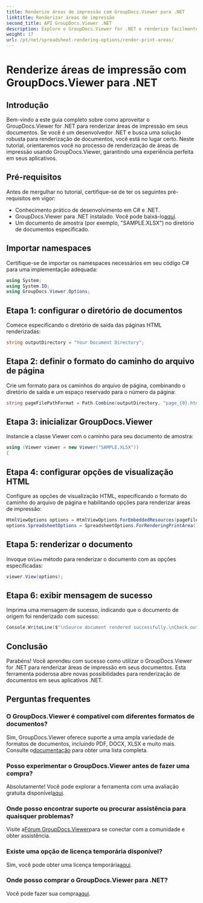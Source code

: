 ```yaml
---
title: Renderize áreas de impressão com GroupDocs.Viewer para .NET
linktitle: Renderizar áreas de impressão
second_title: API GroupDocs.Viewer .NET
description: Explore o GroupDocs.Viewer for .NET e renderize facilmente áreas de impressão em vários formatos de documentos. Experimente o teste gratuito agora! #GroupDocs.Viewer
weight: 17
url: /pt/net/spreadsheet-rendering-options/render-print-areas/
---
```


# Renderize áreas de impressão com GroupDocs.Viewer para .NET

## Introdução
Bem-vindo a este guia completo sobre como aproveitar o GroupDocs.Viewer for .NET para renderizar áreas de impressão em seus documentos. Se você é um desenvolvedor .NET e busca uma solução robusta para renderização de documentos, você está no lugar certo. Neste tutorial, orientaremos você no processo de renderização de áreas de impressão usando GroupDocs.Viewer, garantindo uma experiência perfeita em seus aplicativos.
## Pré-requisitos
Antes de mergulhar no tutorial, certifique-se de ter os seguintes pré-requisitos em vigor:
- Conhecimento prático de desenvolvimento em C# e .NET.
-  GroupDocs.Viewer para .NET instalado. Você pode baixá-lo[aqui](https://releases.groupdocs.com/viewer/net/).
- Um documento de amostra (por exemplo, "SAMPLE.XLSX") no diretório de documentos especificado.
## Importar namespaces
Certifique-se de importar os namespaces necessários em seu código C# para uma implementação adequada:
```csharp
using System;
using System.IO;
using GroupDocs.Viewer.Options;
```
## Etapa 1: configurar o diretório de documentos
Comece especificando o diretório de saída das páginas HTML renderizadas:
```csharp
string outputDirectory = "Your Document Directory";
```
## Etapa 2: definir o formato do caminho do arquivo de página
Crie um formato para os caminhos do arquivo de página, combinando o diretório de saída e um espaço reservado para o número da página:
```csharp
string pageFilePathFormat = Path.Combine(outputDirectory, "page_{0}.html");
```
## Etapa 3: inicializar GroupDocs.Viewer
Instancie a classe Viewer com o caminho para seu documento de amostra:
```csharp
using (Viewer viewer = new Viewer("SAMPLE.XLSX"))
{
```
## Etapa 4: configurar opções de visualização HTML
Configure as opções de visualização HTML, especificando o formato do caminho do arquivo de página e habilitando opções para renderizar áreas de impressão:
```csharp
HtmlViewOptions options = HtmlViewOptions.ForEmbeddedResources(pageFilePathFormat);
options.SpreadsheetOptions = SpreadsheetOptions.ForRenderingPrintArea();
```
## Etapa 5: renderizar o documento
 Invoque o`View` método para renderizar o documento com as opções especificadas:
```csharp
viewer.View(options);
```
## Etapa 6: exibir mensagem de sucesso
Imprima uma mensagem de sucesso, indicando que o documento de origem foi renderizado com sucesso:
```csharp
Console.WriteLine($"\nSource document rendered successfully.\nCheck output in {outputDirectory}.");
```
## Conclusão
Parabéns! Você aprendeu com sucesso como utilizar o GroupDocs.Viewer for .NET para renderizar áreas de impressão em seus documentos. Esta ferramenta poderosa abre novas possibilidades para renderização de documentos em seus aplicativos .NET.
## Perguntas frequentes
### O GroupDocs.Viewer é compatível com diferentes formatos de documentos?
 Sim, GroupDocs.Viewer oferece suporte a uma ampla variedade de formatos de documentos, incluindo PDF, DOCX, XLSX e muito mais. Consulte o[documentação](https://tutorials.groupdocs.com/viewer/net/) para obter uma lista completa.
### Posso experimentar o GroupDocs.Viewer antes de fazer uma compra?
 Absolutamente! Você pode explorar a ferramenta com uma avaliação gratuita disponível[aqui](https://releases.groupdocs.com/).
### Onde posso encontrar suporte ou procurar assistência para quaisquer problemas?
 Visite a[Fórum GroupDocs.Viewer](https://forum.groupdocs.com/c/viewer/9)para se conectar com a comunidade e obter assistência.
### Existe uma opção de licença temporária disponível?
 Sim, você pode obter uma licença temporária[aqui](https://purchase.groupdocs.com/temporary-license/).
### Onde posso comprar o GroupDocs.Viewer para .NET?
 Você pode fazer sua compra[aqui](https://purchase.groupdocs.com/buy).